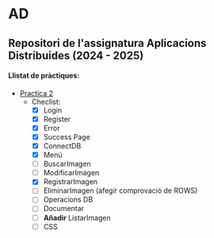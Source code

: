 # AD
## Repositori de l'assignatura Aplicacions Distribuides **(2024 - 2025)**
#### Llistat de pràctiques:
* [Practica 2](https://github.com/AdriMM26/AD/tree/main/practica2)
  * Checlist:
    * [X] Login
    * [X] Register
    * [X] Error
    * [X] Success Page
    * [X] ConnectDB
    * [X] Menú
    * [ ] BuscarImagen
    * [ ] ModificarImagen
    * [X] RegistrarImagen
    * [ ] EliminarImagen (afegir comprovació de ROWS)
    * [ ] Operacions DB
    * [ ] Documentar
    * [ ] **Añadir** ListarImagen
    * [ ] CSS

